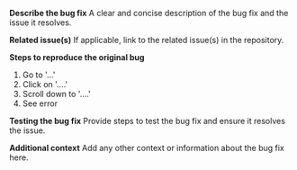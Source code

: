 **Describe the bug fix**
A clear and concise description of the bug fix and the issue it resolves.

**Related issue(s)**
If applicable, link to the related issue(s) in the repository.

**Steps to reproduce the original bug**

1. Go to '...'
2. Click on '....'
3. Scroll down to '....'
4. See error

**Testing the bug fix**
Provide steps to test the bug fix and ensure it resolves the issue.

**Additional context**
Add any other context or information about the bug fix here.
    